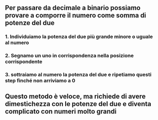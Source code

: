 ## Per passare da decimale a binario possiamo provare a comporre il numero come <Alert>somma di potenze del due</Alert>

<VSpace space="8"/>

<v-clicks>

### 1. Individuiamo la potenza del due più grande minore o uguale al numero <VSpace space="4"/>
### 2. Segnamo un uno in corrispondenza nella posizione corrispondente <VSpace space="4"/>
### 3. sottraiamo al numero la potenza del due e ripetiamo questi step finché non arriviamo a 0
</v-clicks>

<VSpace space="8"/>
<v-click>

## Questo metodo è <Alert>veloce</Alert>, ma richiede di avere dimestichezza con le potenze del due e diventa <Alert>complicato</Alert> con numeri molto grandi

</v-click>
